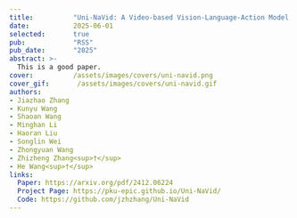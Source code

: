 ```yaml
---
title:          "Uni-NaVid: A Video-based Vision-Language-Action Model for Unifying Embodied Navigation Tasks"
date:           2025-06-01
selected:       true
pub:            "RSS"
pub_date:       "2025"
abstract: >-
  This is a good paper.
cover:          /assets/images/covers/uni-navid.png
cover_gif:       /assets/images/covers/uni-navid.gif
authors:
- Jiazhao Zhang
- Kunyu Wang
- Shaoan Wang
- Minghan Li
- Haoran Liu
- Songlin Wei
- Zhongyuan Wang
- Zhizheng Zhang<sup>†</sup>
- He Wang<sup>†</sup>
links:
  Paper: https://arxiv.org/pdf/2412.06224
  Project Page: https://pku-epic.github.io/Uni-NaVid/
  Code: https://github.com/jzhzhang/Uni-NaVid
---
```

